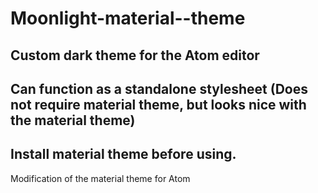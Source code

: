 # Moonlight-material--theme


## Custom dark theme for the Atom editor

## Can function as a standalone stylesheet (Does not require material theme, but looks nice with the material theme)

## Install material theme before using.




Modification of the material theme  for Atom
